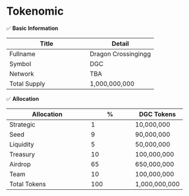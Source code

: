 # Tokenomic

✅ **Basic Information**

<table><thead><tr><th width="195">Title</th><th>Detail</th></tr></thead><tbody><tr><td>Fullname</td><td>Dragon Crossingingg</td></tr><tr><td>Symbol</td><td>DGC</td></tr><tr><td>Network</td><td>TBA </td></tr><tr><td>Total Supply</td><td>1,000,000,000</td></tr></tbody></table>

✅ **Allocation**

<table><thead><tr><th width="198">Allocation</th><th width="100">%</th><th>DGC Tokens</th></tr></thead><tbody><tr><td>Strategic</td><td>1</td><td>10,000,000</td></tr><tr><td>Seed</td><td>9</td><td>90,000,000</td></tr><tr><td>Liquidity</td><td>5</td><td>50,000,000</td></tr><tr><td>Treasury</td><td>10</td><td>100,000,000</td></tr><tr><td>Airdrop</td><td>65</td><td>650,000,000</td></tr><tr><td>Team</td><td>10</td><td>100,000,000</td></tr><tr><td>Total Tokens</td><td>100</td><td>1,000,000,000</td></tr></tbody></table>
